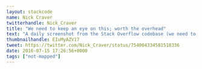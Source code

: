 ```yaml
---
layout: stackcode
name: Nick Craver
twitterhandle: Nick_Craver
title: "We need to keep an eye on this; worth the overhead"
text: "A daily screenshot from the Stack Overflow codebase (we need to keep an eye on this; worth the overhead). "
thumbnailhandle: EIuMyAZV17
tweet: https://twitter.com/Nick_Craver/status/754004334581518336
date: 2016-07-15 17:26:56+0000
tags: ["not-mapped"]
---
```

